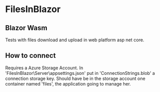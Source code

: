 # FilesInBlazor

## Blazor Wasm

Tests with files download and upload in web platform asp net core.

## How to connect

Requires a Azure Storage Account.
In 'FilesInBlazor\Server\appsettings.json' put in 'ConnectionStrings.blob' a connection storage key.
Should have be in the storage account one container named 'files', the application going to manage her.
